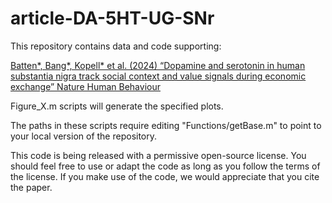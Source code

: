 # article-DA-5HT-UG-SNr

This repository contains data and code supporting:

<a href="https://sites.google.com/site/danbangphd/">Batten*, Bang*, Kopell* et al. (2024) “Dopamine and serotonin in human substantia nigra track social context and value signals during economic exchange” Nature Human Behaviour</a>

Figure_X.m scripts will generate the specified plots.

The paths in these scripts require editing "Functions/getBase.m" to point to your local version of the repository.

This code is being released with a permissive open-source license. You should feel free to use or adapt the code as long as you follow the terms of the license. If you make use of the code, we would appreciate that you cite the paper.
